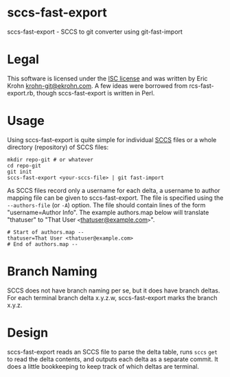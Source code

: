 # sccs-fast-export

sccs-fast-export - SCCS to git converter using git-fast-import

# Legal

This software is licensed under the [ISC
license](http://opensource.org/licenses/ISC) and was written by Eric
Krohn <krohn-git@ekrohn.com>. A few ideas were borrowed from
rcs-fast-export.rb, though sccs-fast-export is written in Perl.

# Usage

Using sccs-fast-export is quite simple for individual
[SCCS](https://en.wikipedia.org/wiki/Source_Code_Control_System) files or
a whole directory (repository) of SCCS files:

    mkdir repo-git # or whatever
    cd repo-git
    git init
    sccs-fast-export <your-sccs-file> | git fast-import

As SCCS files record only a username for each delta, a username to author
mapping file can be given to sccs-fast-export. The file is specified using the
`--authors-file` (or `-A`) option. The file should contain lines of the
form "username=Author Info". The example authors.map below will
translate "thatuser" to "That User `<`thatuser@example.com`>`".

    # Start of authors.map --
    thatuser=That User <thatuser@example.com>
    # End of authors.map --

# Branch Naming

SCCS does not have branch naming per se, but it does have branch deltas.
For each terminal branch delta x.y.z.w, sccs-fast-export marks the branch
x.y.z.

# Design

sccs-fast-export reads an SCCS file to parse the delta table, runs `sccs` `get`
to read the delta contents, and outputs each delta as a separate commit.
It does a little bookkeeping to keep track of which deltas are terminal.

